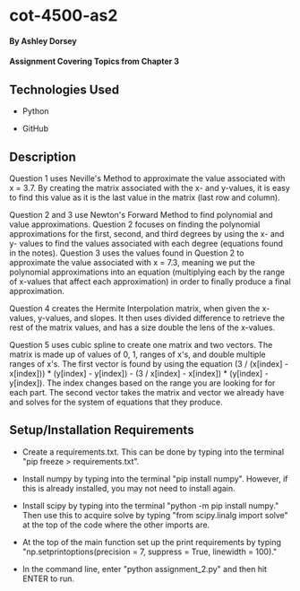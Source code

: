 # cot-4500-as2
 
#### By **Ashley Dorsey**

#### Assignment Covering Topics from Chapter 3

## Technologies Used

- Python

- GitHub

## Description

Question 1 uses Neville's Method to approximate the value associated with x = 3.7. By creating the matrix associated with the x- and y-values, it is easy to find this value as it is the last value in the matrix (last row and column).

Question 2 and 3 use Newton's Forward Method to find polynomial and value approximations. Question 2 focuses on finding the polynomial approximations for the first, second, and third degrees by using the x- and y- values to find the values associated with each degree (equations found in the notes). Question 3 uses the values found in Question 2 to approximate the value associated with x = 7.3, meaning we put the polynomial approximations into an equation (multiplying each by the range of x-values that affect each approximation) in order to finally produce a final approximation.

Question 4 creates the Hermite Interpolation matrix, when given the x-values, y-values, and slopes. It then uses divided difference to retrieve the rest of the matrix values, and has a size double the lens of the x-values.

Question 5 uses cubic spline to create one matrix and two vectors. The matrix is made up of values of 0, 1, ranges of x's, and double multiple ranges of x's. The first vector is found by using the equation (3 / (x[index] - x[index])) * (y[index] - y[index]) - (3 / x[index] - x[index]) * (y[index] - y[index]). The index changes based on the range you are looking for for each part. The second vector takes the matrix and vector we already have and solves for the system of equations that they produce.

## Setup/Installation Requirements

- Create a requirements.txt. This can be done by typing into the terminal "pip freeze > requirements.txt".

- Install numpy by typing into the terminal "pip install numpy". However, if this is already installed, you may not need to install again.

- Install scipy by typing into the terminal "python -m pip install numpy." Then use this to acquire solve by typing "from scipy.linalg import solve" at the top of the code where the other imports are.

- At the top of the main function set up the print requirements by typing "np.setprintoptions(precision = 7, suppress = True, linewidth = 100)."

- In the command line, enter "python assignment_2.py" and then hit ENTER to run.